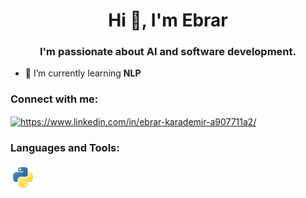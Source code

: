 <h1 align="center">Hi 👋, I'm Ebrar</h1>
<h3 align="center">I'm passionate about AI and software development.</h3>

- 🌱 I’m currently learning **NLP**

<h3 align="left">Connect with me:</h3>
<p align="left">
<a href="https://www.linkedin.com/in/ebrar-karademir-a907711a2/" target="blank"><img align="center" src="https://raw.githubusercontent.com/rahuldkjain/github-profile-readme-generator/master/src/images/icons/Social/linked-in-alt.svg" alt="https://www.linkedin.com/in/ebrar-karademir-a907711a2/" height="30" width="40" /></a>
</p>

<h3 align="left">Languages and Tools:</h3>
<p align="left"> <a href="https://www.python.org" target="_blank" rel="noreferrer"> <img src="https://raw.githubusercontent.com/devicons/devicon/master/icons/python/python-original.svg" alt="python" width="40" height="40"/> </a> </p>

